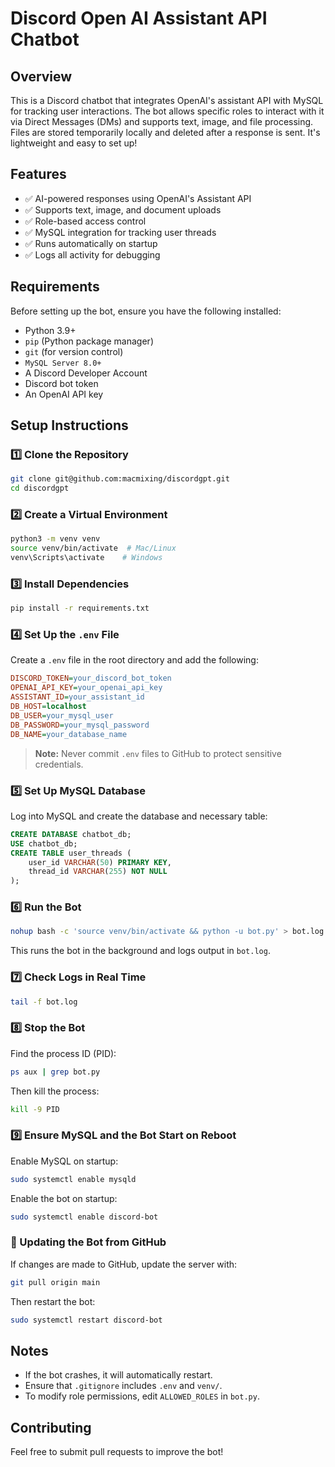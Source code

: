 # Discord Open AI Assistant API Chatbot

## Overview
This is a Discord chatbot that integrates OpenAI's assistant API with MySQL for tracking user interactions. The bot allows specific roles to interact with it via Direct Messages (DMs) and supports text, image, and file processing. Files are stored temporarily locally and deleted after a response is sent. It's lightweight and easy to set up!

## Features
- ✅ AI-powered responses using OpenAI's Assistant API
- ✅ Supports text, image, and document uploads
- ✅ Role-based access control
- ✅ MySQL integration for tracking user threads
- ✅ Runs automatically on startup
- ✅ Logs all activity for debugging

## Requirements

Before setting up the bot, ensure you have the following installed:

- Python 3.9+
- `pip` (Python package manager)
- `git` (for version control)
- `MySQL Server 8.0+`
- A Discord Developer Account
- Discord bot token
- An OpenAI API key

## Setup Instructions

### 1️⃣ Clone the Repository
```bash
git clone git@github.com:macmixing/discordgpt.git
cd discordgpt
```

### 2️⃣ Create a Virtual Environment
```bash
python3 -m venv venv
source venv/bin/activate  # Mac/Linux
venv\Scripts\activate    # Windows
```

### 3️⃣ Install Dependencies
```bash
pip install -r requirements.txt
```

### 4️⃣ Set Up the `.env` File
Create a `.env` file in the root directory and add the following:
```ini
DISCORD_TOKEN=your_discord_bot_token
OPENAI_API_KEY=your_openai_api_key
ASSISTANT_ID=your_assistant_id
DB_HOST=localhost
DB_USER=your_mysql_user
DB_PASSWORD=your_mysql_password
DB_NAME=your_database_name
```

> **Note:** Never commit `.env` files to GitHub to protect sensitive credentials.

### 5️⃣ Set Up MySQL Database
Log into MySQL and create the database and necessary table:
```sql
CREATE DATABASE chatbot_db;
USE chatbot_db;
CREATE TABLE user_threads (
    user_id VARCHAR(50) PRIMARY KEY,
    thread_id VARCHAR(255) NOT NULL
);
```

### 6️⃣ Run the Bot
```bash
nohup bash -c 'source venv/bin/activate && python -u bot.py' > bot.log 2>&1 &
```
This runs the bot in the background and logs output in `bot.log`.

### 7️⃣ Check Logs in Real Time
```bash
tail -f bot.log
```

### 8️⃣ Stop the Bot
Find the process ID (PID):
```bash
ps aux | grep bot.py
```
Then kill the process:
```bash
kill -9 PID
```

### 9️⃣ Ensure MySQL and the Bot Start on Reboot
Enable MySQL on startup:
```bash
sudo systemctl enable mysqld
```
Enable the bot on startup:
```bash
sudo systemctl enable discord-bot
```

### 🔄 Updating the Bot from GitHub
If changes are made to GitHub, update the server with:
```bash
git pull origin main
```
Then restart the bot:
```bash
sudo systemctl restart discord-bot
```

## Notes
- If the bot crashes, it will automatically restart.
- Ensure that `.gitignore` includes `.env` and `venv/`.
- To modify role permissions, edit `ALLOWED_ROLES` in `bot.py`.

## Contributing
Feel free to submit pull requests to improve the bot!

